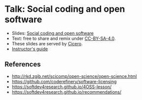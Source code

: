 

# Talk: Social coding and open software

- Slides: [Social coding and open software](http://cicero.xyz/v3/remark/0.14.0/github.com/coderefinery/social-coding/master/talk.md/)
- Text: free to share and remix under [CC-BY-SA-4.0](https://creativecommons.org/licenses/by-sa/4.0/).
- These slides are served by [Cicero](https://github.com/bast/cicero).
- [Instructor's guide](guide.md)


## References

- http://rkd.zgib.net/scicomp/open-science/open-science.html
- https://github.com/coderefinery/software-licensing
- https://softdev4research.github.io/4OSS-lesson/
- https://softdev4research.github.io/recommendations/
